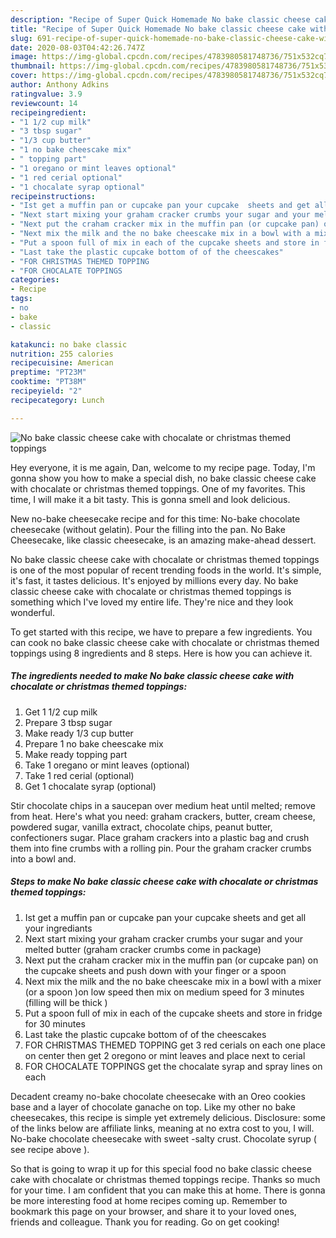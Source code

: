 ```yaml
---
description: "Recipe of Super Quick Homemade No bake classic cheese cake with chocalate or christmas themed toppings"
title: "Recipe of Super Quick Homemade No bake classic cheese cake with chocalate or christmas themed toppings"
slug: 691-recipe-of-super-quick-homemade-no-bake-classic-cheese-cake-with-chocalate-or-christmas-themed-toppings
date: 2020-08-03T04:42:26.747Z
image: https://img-global.cpcdn.com/recipes/4783980581748736/751x532cq70/no-bake-classic-cheese-cake-with-chocalate-or-christmas-themed-toppings-recipe-main-photo.jpg
thumbnail: https://img-global.cpcdn.com/recipes/4783980581748736/751x532cq70/no-bake-classic-cheese-cake-with-chocalate-or-christmas-themed-toppings-recipe-main-photo.jpg
cover: https://img-global.cpcdn.com/recipes/4783980581748736/751x532cq70/no-bake-classic-cheese-cake-with-chocalate-or-christmas-themed-toppings-recipe-main-photo.jpg
author: Anthony Adkins
ratingvalue: 3.9
reviewcount: 14
recipeingredient:
- "1 1/2 cup milk"
- "3 tbsp sugar"
- "1/3 cup butter"
- "1 no bake cheescake mix"
- " topping part"
- "1 oregano or mint leaves optional"
- "1 red cerial optional"
- "1 chocalate syrap optional"
recipeinstructions:
- "Ist get a muffin pan or cupcake pan your cupcake  sheets and get all your ingrediants"
- "Next start mixing your graham cracker crumbs your sugar and your melted butter (graham cracker crumbs come in package)"
- "Next put the craham cracker mix in the muffin pan (or cupcake pan) on the cupcake sheets and push down with your finger or a spoon"
- "Next mix the milk and the no bake cheescake mix in a bowl with a mixer (or a spoon )on low speed then mix on medium speed for 3 minutes (filling will be thick )"
- "Put a spoon full of mix in each of the cupcake sheets and store in fridge for 30 minutes"
- "Last take the plastic cupcake bottom of of the cheescakes"
- "FOR CHRISTMAS THEMED TOPPING                                                                                          get 3 red cerials on each one place on center then get 2 oregono or mint leaves and place next to cerial"
- "FOR CHOCALATE TOPPINGS                                                                                       get the chocalate syrap and spray lines on each"
categories:
- Recipe
tags:
- no
- bake
- classic

katakunci: no bake classic 
nutrition: 255 calories
recipecuisine: American
preptime: "PT23M"
cooktime: "PT38M"
recipeyield: "2"
recipecategory: Lunch

---
```



![No bake classic cheese cake with chocalate or christmas themed toppings](https://img-global.cpcdn.com/recipes/4783980581748736/751x532cq70/no-bake-classic-cheese-cake-with-chocalate-or-christmas-themed-toppings-recipe-main-photo.jpg)

Hey everyone, it is me again, Dan, welcome to my recipe page. Today, I'm gonna show you how to make a special dish, no bake classic cheese cake with chocalate or christmas themed toppings. One of my favorites. This time, I will make it a bit tasty. This is gonna smell and look delicious.

New no-bake cheesecake recipe and for this time: No-bake chocolate cheesecake (without gelatin). Pour the filling into the pan. No Bake Cheesecake, like classic cheesecake, is an amazing make-ahead dessert.

No bake classic cheese cake with chocalate or christmas themed toppings is one of the most popular of recent trending foods in the world. It's simple, it's fast, it tastes delicious. It's enjoyed by millions every day. No bake classic cheese cake with chocalate or christmas themed toppings is something which I've loved my entire life. They're nice and they look wonderful.


To get started with this recipe, we have to prepare a few ingredients. You can cook no bake classic cheese cake with chocalate or christmas themed toppings using 8 ingredients and 8 steps. Here is how you can achieve it.

<!--inarticleads1-->

##### The ingredients needed to make No bake classic cheese cake with chocalate or christmas themed toppings:

1. Get 1 1/2 cup milk
1. Prepare 3 tbsp sugar
1. Make ready 1/3 cup butter
1. Prepare 1 no bake cheescake mix
1. Make ready  topping part
1. Take 1 oregano or mint leaves (optional)
1. Take 1 red cerial (optional)
1. Get 1 chocalate syrap (optional)


Stir chocolate chips in a saucepan over medium heat until melted; remove from heat. Here&#39;s what you need: graham crackers, butter, cream cheese, powdered sugar, vanilla extract, chocolate chips, peanut butter, confectioners sugar. Place graham crackers into a plastic bag and crush them into fine crumbs with a rolling pin. Pour the graham cracker crumbs into a bowl and. 

<!--inarticleads2-->

##### Steps to make No bake classic cheese cake with chocalate or christmas themed toppings:

1. Ist get a muffin pan or cupcake pan your cupcake  sheets and get all your ingrediants
1. Next start mixing your graham cracker crumbs your sugar and your melted butter (graham cracker crumbs come in package)
1. Next put the craham cracker mix in the muffin pan (or cupcake pan) on the cupcake sheets and push down with your finger or a spoon
1. Next mix the milk and the no bake cheescake mix in a bowl with a mixer (or a spoon )on low speed then mix on medium speed for 3 minutes (filling will be thick )
1. Put a spoon full of mix in each of the cupcake sheets and store in fridge for 30 minutes
1. Last take the plastic cupcake bottom of of the cheescakes
1. FOR CHRISTMAS THEMED TOPPING                                                                                          get 3 red cerials on each one place on center then get 2 oregono or mint leaves and place next to cerial
1. FOR CHOCALATE TOPPINGS                                                                                       get the chocalate syrap and spray lines on each


Decadent creamy no-bake chocolate cheesecake with an Oreo cookies base and a layer of chocolate ganache on top. Like my other no bake cheesecakes, this recipe is simple yet extremely delicious. Disclosure: some of the links below are affiliate links, meaning at no extra cost to you, I will. No-bake chocolate cheesecake with sweet -salty crust. Chocolate syrup ( see recipe above ). 

So that is going to wrap it up for this special food no bake classic cheese cake with chocalate or christmas themed toppings recipe. Thanks so much for your time. I am confident that you can make this at home. There is gonna be more interesting food at home recipes coming up. Remember to bookmark this page on your browser, and share it to your loved ones, friends and colleague. Thank you for reading. Go on get cooking!
